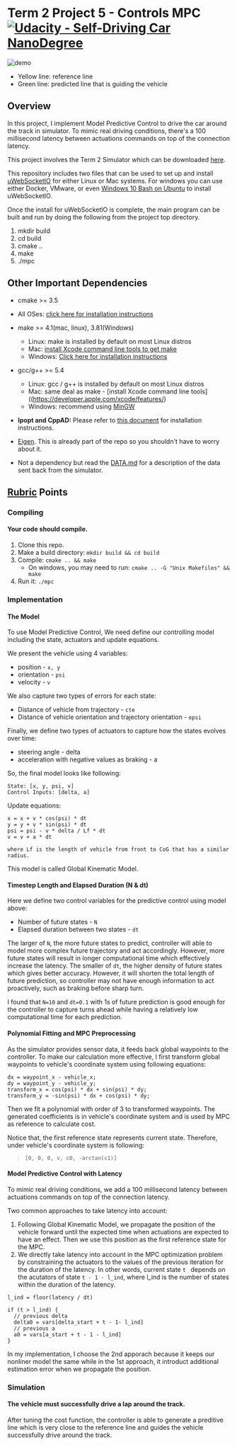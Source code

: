 # Term 2 Project 5 - Controls MPC [![Udacity - Self-Driving Car NanoDegree](https://s3.amazonaws.com/udacity-sdc/github/shield-carnd.svg)](http://www.udacity.com/drive)

![demo](demo.gif)

* Yellow line: reference line
* Green line: predicted line that is guiding the vehicle

## Overview

In this project, I implement Model Predictive Control to drive the car around the track in simulator. To mimic real driving conditions, there's a 100 millisecond latency between actuations commands on top of the connection latency.

This project involves the Term 2 Simulator which can be downloaded [here](https://github.com/udacity/self-driving-car-sim/releases).

This repository includes two files that can be used to set up and install [uWebSocketIO](https://github.com/uWebSockets/uWebSockets) for either Linux or Mac systems. For windows you can use either Docker, VMware, or even [Windows 10 Bash on Ubuntu](https://www.howtogeek.com/249966/how-to-install-and-use-the-linux-bash-shell-on-windows-10/) to install uWebSocketIO.

Once the install for uWebSocketIO is complete, the main program can be built and run by doing the following from the project top directory.

1. mkdir build
2. cd build
3. cmake ..
4. make
5. ./mpc

## Other Important Dependencies

* cmake >= 3.5
 * All OSes: [click here for installation instructions](https://cmake.org/install/)
* make >= 4.1(mac, linux), 3.81(Windows)
  * Linux: make is installed by default on most Linux distros
  * Mac: [install Xcode command line tools to get make](https://developer.apple.com/xcode/features/)
  * Windows: [Click here for installation instructions](http://gnuwin32.sourceforge.net/packages/make.htm)
* gcc/g++ >= 5.4
  * Linux: gcc / g++ is installed by default on most Linux distros
  * Mac: same deal as make - [install Xcode command line tools]((https://developer.apple.com/xcode/features/)
  * Windows: recommend using [MinGW](http://www.mingw.org/)

* **Ipopt and CppAD:** Please refer to [this document](https://github.com/udacity/CarND-MPC-Project/blob/master/install_Ipopt_CppAD.md) for installation instructions.
* [Eigen](http://eigen.tuxfamily.org/index.php?title=Main_Page). This is already part of the repo so you shouldn't have to worry about it.
* Not a dependency but read the [DATA.md](./DATA.md) for a description of the data sent back from the simulator.


## [Rubric](https://review.udacity.com/#!/rubrics/896/view) Points
### Compiling
#### Your code should compile.

1. Clone this repo.
2. Make a build directory: `mkdir build && cd build`
3. Compile: `cmake .. && make` 
   * On windows, you may need to run: `cmake .. -G "Unix Makefiles" && make`
4. Run it: `./mpc`

### Implementation
#### The Model

To use Model Predictive Control, We need define our controlling model including the state, actuators and update equations.

We present the vehicle using 4 variables:
* position - `x, y`
* orientation - `psi`
* velocity - `v`

We also capture two types of errors for each state:
* Distance of vehicle from trajectory - `cte`
* Distance of vehicle orientation and trajectory orientation - `epsi`

Finally, we define two types of actuators to capture how the states evolves over time:
* steering angle - delta
* acceleration with negative values as braking - a

So, the final model looks like following:

```
State: [x, y, psi, v]
Control Inputs: [delta, a]
```

Update equations:

```
x = x + v * cos(psi) * dt
y = y + v * sin(psi) * dt
psi = psi - v * delta / Lf * dt
v = v + a * dt

where Lf is the length of vehicle from front to CoG that has a similar radius.
```

This model is called Global Kinematic Model.

#### Timestep Length and Elapsed Duration (N & dt)

Here we define two control variables for the predictive control using model above:
* Number of future states - `N`
* Elapsed duration between two states - `dt`

The larger of `N`, the more future states to predict, controller will able to model more complex future trajectory and act accordingly. However, more future states will result in longer computational time which effectively increase the latency. The smaller of `dt`, the higher density of future states which gives better accuracy. However, it will shorten the total length of future prediction, so controller may not have enough information to act proactively, such as braking before sharp turn.

I found that `N=10` and `dt=0.1` with 1s of future prediction is good enough for the controller to capture turns ahead while having a relatively low computational time for each prediction.

#### Polynomial Fitting and MPC Preprocessing

As the simulator provides sensor data, it feeds back global waypoints to the controller. To make our calculation more effective, I first transform global waypoints to vehicle's coordinate system using following equations:

```
dx = waypoint_x - vehicle_x;
dy = waypoint_y - vehicle_y;
transform_x = cos(psi) * dx + sin(psi) * dy;
transform_y = -sin(psi) * dx + cos(psi) * dy;
```

Then we fit a polynomial with order of 3 to transformed waypoints. The generated coefficients is in vehicle's coordinate system and is used by MPC as reference to calculate cost.

Notice that, the first reference state represents current state. Therefore, under vehicle's coordinate system is following:

>`[0, 0, 0, v, c0, -arctan(c1)]`

#### Model Predictive Control with Latency

To mimic real driving conditions, we add a 100 millisecond latency between actuations commands on top of the connection latency.

Two common approaches to take latency into account:
1. Following Global Kinematic Model, we propagate the position of the vehicle forward until the expected time when actuations are expected to have an effect. Then we use this position as the first reference state for the MPC.
2. We directly take latency into account in the MPC optimization problem by constraining the actuators to the values of the previous iteration for the duration of the latency. In other words, current state `t ` depends on the acutators of state `t - 1 - l_ind`, where l_ind is the number of states within the duration of the latency.

```
l_ind = floor(latency / dt)

if (t > l_ind) {
  // previous delta
  delta0 = vars[delta_start + t - 1- l_ind]
  // previous a
  a0 = vars[a_start + t - 1 - l_ind]
}
```

In my implementation, I choose the 2nd apporach because it keeps our nonliner model the same while in the 1st approach, it introduct additional estimation error when we propagate the position.

### Simulation
#### The vehicle must successfully drive a lap around the track.

After tuning the cost function, the controller is able to generate a preditive line which is very close to the reference line and guides the vehicle successfully drive around the track.